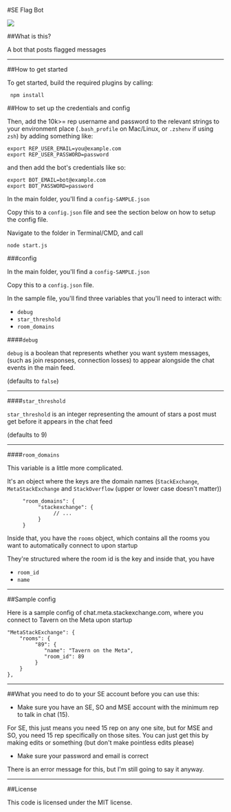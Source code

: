 #SE Flag Bot

![](https://travis-ci.org/The-Quill/SE-Flag-Bot.svg?branch=master)

##What is this?

A bot that posts flagged messages

---
##How to get started

To get started, build the required plugins by calling:

     npm install

##How to set up the credentials and config

Then, add the 10k>= rep username and password to the relevant strings to your environment place (`.bash_profile` on Mac/Linux, or `.zshenv` if using `zsh`) by adding something like:

    export REP_USER_EMAIL=you@example.com
    export REP_USER_PASSWORD=password

and then add the bot's credentials like so:


    export BOT_EMAIL=bot@example.com
    export BOT_PASSWORD=password


In the main folder, you'll find a `config-SAMPLE.json`

Copy this to a `config.json` file and see the section below on how to setup the config file.

Navigate to the folder in Terminal/CMD, and call

    node start.js

###config

In the main folder, you'll find a `config-SAMPLE.json`

Copy this to a `config.json` file.

In the sample file, you'll find three variables that you'll need to interact with:


 - `debug`
 - `star_threshold`
 - `room_domains`

 ####`debug`

 `debug` is a boolean that represents whether you want system messages, (such as join responses, connection losses) to appear alongside the chat events in the main feed.

 (defaults to `false`)

 ---
 ####`star_threshold`

 `star_threshold` is an integer representing the amount of stars a post must get before it appears in the chat feed

 (defaults to 9)

 ---
 ####`room_domains`

 This variable is a little more complicated.

 It's an object where the keys are the domain names (`StackExchange`, `MetaStackExchange` and `StackOverflow` (upper or lower case doesn't matter))

```
     "room_domains": {
          "stackexchange": {
               // ...
          }
     }
```

Inside that, you have the `rooms` object, which contains all the rooms you want to automatically connect to upon startup

They're structured where the room id is the key and inside that, you have

 - `room_id`
 - `name`

---
##Sample config

Here is a sample config of chat.meta.stackexchange.com, where you connect to Tavern on the Meta upon startup
>
```
"MetaStackExchange": {
    "rooms": {
         "89": {
            "name": "Tavern on the Meta",
            "room_id": 89
         }
    }
},
```

---
##What you need to do to your SE account before you can use this:

 - Make sure you have an SE, SO and MSE account with the minimum rep to talk in chat (15).

 For SE, this just means you need 15 rep on any one site, but for MSE and SO, you need 15 rep specifically on those sites. You can just get this by making edits or something (but don't make pointless edits please)

 - Make sure your password and email is correct

There is an error message for this, but I'm still going to say it anyway.

---
##License

This code is licensed under the MIT license.
